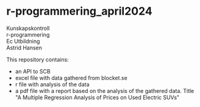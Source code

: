 # r-programmering_april2024 <br>
Kunskapskontroll <br>
r-programmering <br>
Ec Utbildning <br>
Astrid Hansen <br>

This repository contains:
- an API to SCB
- excel file with data gathered from blocket.se
- r file with analysis of the data
- a pdf file with a report based on the analysis of the gathered data. Title "A Multiple Regression Analysis of Prices on Used Electric SUVs"

